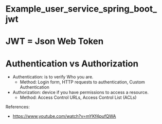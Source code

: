 # Example_user_service_spring_boot_jwt


# JWT = Json Web Token


# Authentication vs Authorization

- Authentication: is to verify Who you are.
    + Method: Login form, HTTP requests to authentication, Custom Authentication
- Authorization: device if you have permissions to access a resource.
    + Method: Access Control URLs, Access Control List (ACLs)




References:
- https://www.youtube.com/watch?v=mYKf4pufQWA